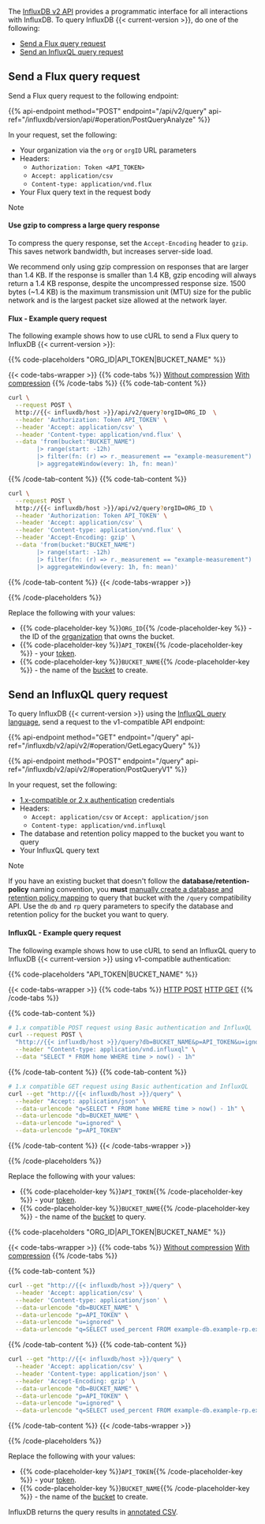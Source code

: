 
The [InfluxDB v2 API](/influxdb/version/reference/api) provides a programmatic interface for all interactions with InfluxDB.
To query InfluxDB {{< current-version >}}, do one of the following:

- [Send a Flux query request](#send-a-flux-query-request)
- [Send an InfluxQL query request](#send-an-influxql-query-request)

## Send a Flux query request

Send a Flux query request to the following endpoint:

{{% api-endpoint method="POST" endpoint="/api/v2/query" api-ref="/influxdb/version/api/#operation/PostQueryAnalyze" %}}

In your request, set the following:

- Your organization via the `org` or `orgID` URL parameters
- Headers:
  - `Authorization: Token <API_TOKEN>`
  - `Accept: application/csv`
  - `Content-type: application/vnd.flux`
- Your Flux query text in the request body

> [!Note]
> #### Use gzip to compress a large query response
> 
> To compress the query response, set the `Accept-Encoding` header to `gzip`.
> This saves network bandwidth, but increases server-side load.
> 
> We recommend only using gzip compression on responses that are larger than 1.4 KB.
> If the response is smaller than 1.4 KB, gzip encoding will always return a 1.4 KB
> response, despite the uncompressed response size.
> 1500 bytes (~1.4 KB) is the maximum transmission unit (MTU) size for the public
> network and is the largest packet size allowed at the network layer.

#### Flux - Example query request

The following example shows how to use cURL to send a Flux query to InfluxDB {{< current-version >}}:

{{% code-placeholders "ORG_ID|API_TOKEN|BUCKET_NAME" %}}

{{< code-tabs-wrapper >}}
{{% code-tabs %}}
[Without compression](#)
[With compression](#)
{{% /code-tabs %}}
{{% code-tab-content %}}
```bash
curl \
  --request POST \
  http://{{< influxdb/host >}}/api/v2/query?orgID=ORG_ID  \
  --header 'Authorization: Token API_TOKEN' \
  --header 'Accept: application/csv' \
  --header 'Content-type: application/vnd.flux' \
  --data 'from(bucket:"BUCKET_NAME")
        |> range(start: -12h)
        |> filter(fn: (r) => r._measurement == "example-measurement")
        |> aggregateWindow(every: 1h, fn: mean)'
```
{{% /code-tab-content %}}
{{% code-tab-content %}}
```bash
curl \
  --request POST \
  http://{{< influxdb/host >}}/api/v2/query?orgID=ORG_ID \
  --header 'Authorization: Token API_TOKEN' \
  --header 'Accept: application/csv' \
  --header 'Content-type: application/vnd.flux' \
  --header 'Accept-Encoding: gzip' \
  --data 'from(bucket:"BUCKET_NAME")
        |> range(start: -12h)
        |> filter(fn: (r) => r._measurement == "example-measurement")
        |> aggregateWindow(every: 1h, fn: mean)'
```
{{% /code-tab-content %}}
{{< /code-tabs-wrapper >}}

{{% /code-placeholders %}}

Replace the following with your values:

- {{% code-placeholder-key %}}`ORG_ID`{{% /code-placeholder-key %}} - the ID of the [organization](/influxdb/version/admin/organizations/) that owns the bucket.
- {{% code-placeholder-key %}}`API_TOKEN`{{% /code-placeholder-key %}} - your [token](/influxdb/version/admin/tokens/).
- {{% code-placeholder-key %}}`BUCKET_NAME`{{% /code-placeholder-key %}} - the name of the [bucket](/influxdb/version/admin/buckets/) to create.

## Send an InfluxQL query request

To query InfluxDB {{< current-version >}} using the [InfluxQL query language](/influxdb/v2/reference/syntax/influxql/), send a request to the v1-compatible API endpoint:

{{% api-endpoint method="GET" endpoint="/query" api-ref="/influxdb/v2/api/v2/#operation/GetLegacyQuery" %}}

{{% api-endpoint method="POST" endpoint="/query" api-ref="/influxdb/v2/api/v2/#operation/PostQueryV1" %}}

In your request, set the following:

- [1.x-compatible or 2.x authentication](/influxdb/v2/api-guide/influxdb-1x/#authentication) credentials
- Headers:
  - `Accept: application/csv` or `Accept: application/json`
  - `Content-type: application/vnd.influxql`
- The database and retention policy mapped to the bucket you want to query
- Your InfluxQL query text

> [!Note]
> If you have an existing bucket that doesn't follow the **database/retention-policy** naming convention,
> you **must** [manually create a database and retention policy mapping](/influxdb/v2/query-data/influxql/dbrp/#create-dbrp-mappings)
> to query that bucket with the `/query` compatibility API.
> Use the `db` and `rp` query parameters to specify the database and retention policy
> for the bucket you want to query.

#### InfluxQL - Example query request

The following example shows how to use cURL to send an InfluxQL query to InfluxDB {{< current-version >}} using v1-compatible authentication:

{{% code-placeholders "API_TOKEN|BUCKET_NAME" %}}

{{< code-tabs-wrapper >}}
{{% code-tabs %}}
[HTTP POST](#)
[HTTP GET](#)
{{% /code-tabs %}}

{{% code-tab-content %}}

```bash
# 1.x compatible POST request using Basic authentication and InfluxQL
curl --request POST \
  "http://{{< influxdb/host >}}/query?db=BUCKET_NAME&p=API_TOKEN&u=ignored" \
  --header "Content-type: application/vnd.influxql" \
  --data "SELECT * FROM home WHERE time > now() - 1h"
```
{{% /code-tab-content %}}
{{% code-tab-content %}}

```bash
# 1.x compatible GET request using Basic authentication and InfluxQL
curl --get "http://{{< influxdb/host >}}/query" \
  --header "Accept: application/json" \
  --data-urlencode "q=SELECT * FROM home WHERE time > now() - 1h" \
  --data-urlencode "db=BUCKET_NAME" \
  --data-urlencode "u=ignored" \
  --data-urlencode "p=API_TOKEN"
```
{{% /code-tab-content %}}
{{< /code-tabs-wrapper >}}

{{% /code-placeholders %}}

Replace the following with your values:

- {{% code-placeholder-key %}}`API_TOKEN`{{% /code-placeholder-key %}} - your [token](/influxdb/version/admin/tokens/).
- {{% code-placeholder-key %}}`BUCKET_NAME`{{% /code-placeholder-key %}} - the name of the [bucket](/influxdb/version/admin/buckets/) to query.

{{% code-placeholders "ORG_ID|API_TOKEN|BUCKET_NAME" %}}

{{< code-tabs-wrapper >}}
{{% code-tabs %}}
[Without compression](#)
[With compression](#)
{{% /code-tabs %}}

{{% code-tab-content %}}
```bash
curl --get "http://{{< influxdb/host >}}/query" \
  --header 'Accept: application/csv' \
  --header 'Content-type: application/json' \
  --data-urlencode "db=BUCKET_NAME" \
  --data-urlencode "p=API_TOKEN" \
  --data-urlencode "u=ignored" \
  --data-urlencode "q=SELECT used_percent FROM example-db.example-rp.example-measurement WHERE host=host1"
```
{{% /code-tab-content %}}
{{% code-tab-content %}}

```bash
curl --get "http://{{< influxdb/host >}}/query" \
  --header 'Accept: application/csv' \
  --header 'Content-type: application/json' \
  --header 'Accept-Encoding: gzip' \
  --data-urlencode "db=BUCKET_NAME" \
  --data-urlencode "p=API_TOKEN" \
  --data-urlencode "u=ignored" \
  --data-urlencode "q=SELECT used_percent FROM example-db.example-rp.example-measurement WHERE host=host1"
```
{{% /code-tab-content %}}
{{< /code-tabs-wrapper >}}

{{% /code-placeholders %}}

Replace the following with your values:

- {{% code-placeholder-key %}}`API_TOKEN`{{% /code-placeholder-key %}} - your [token](/influxdb/version/admin/tokens/).
- {{% code-placeholder-key %}}`BUCKET_NAME`{{% /code-placeholder-key %}} - the name of the [bucket](/influxdb/version/admin/buckets/) to create.

InfluxDB returns the query results in [annotated CSV](/influxdb/version/reference/syntax/annotated-csv/).
